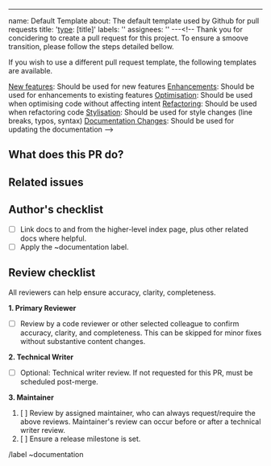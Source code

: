 ---

name: Default Template
about: The default template used by Github for pull requests
title: '[type]([scope]): [title]'
labels: ''
assignees: ''
---<!-- Thank you for concidering to create a pull request for this project.
To ensure a smoove transition, please follow the steps detailed bellow.

If you wish to use a different pull request template, the following templates are available.

[New features](?template=feature_template.md): Should be used for new features
[Enhancements](?template=Enhancements_template.md): Should be used for enhancements to existing features
[Optimisation](?template=optimisation_template.md): Should be used when optimising code without affecting intent
[Refactoring](?template=refactor_template.md): Should be used when refactoring code
[Stylisation](?template=style_template.md): Should be used for style changes (line breaks, typos, syntax)
[Documentation Changes](?template=documentation_template.md): Should be used for updating the documentation
-->

## What does this PR do?

<!-- Briefly describe what this PR is about. -->

## Related issues

<!-- Link related issues below. Insert the issue link or reference after the word "Closes" if merging this should automatically close it. -->

## Author's checklist

- [ ] Link docs to and from the higher-level index page, plus other related docs where helpful.
- [ ] Apply the ~documentation label.

## Review checklist

All reviewers can help ensure accuracy, clarity, completeness.

**1. Primary Reviewer**

- [ ] Review by a code reviewer or other selected colleague to confirm accuracy, clarity, and completeness. This can be skipped for minor fixes without substantive content changes.

**2. Technical Writer**

- [ ] Optional: Technical writer review. If not requested for this PR, must be scheduled post-merge.

**3. Maintainer**

1. [ ] Review by assigned maintainer, who can always request/require the above reviews. Maintainer's review can occur before or after a technical writer review.
1. [ ] Ensure a release milestone is set.

/label ~documentation
